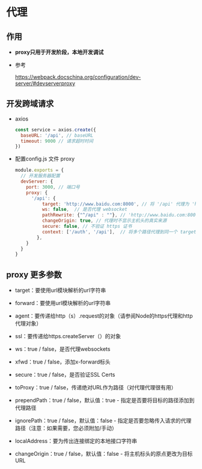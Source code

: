 # 代理

## 作用

+ **proxy只用于开发阶段，本地开发调试**

+ 参考

  <https://webpack.docschina.org/configuration/dev-server/#devserverproxy>

## 开发跨域请求

+ axios

  ```js
  const service = axios.create({
    baseURL: '/api', // baseURL
    timeout: 9000 // 请求超时时间
  })
  ```

+ 配置config.js 文件 proxy

  ```js
  module.exports = {
    // 开发服务器配置
    devServer: {
      port: 3000, // 端口号
      proxy: {
        '/api': {
            target: 'http://www.baidu.com:8000', // 将 '/api' 代理为 'http://www.baidu.com:8000/api'
            ws: false,  // 是否代理 websocket
            pathRewrite: {"^/api" : ""}, // 'http://www.baidu.com:8000/api' 重写为 'http://www.baidu.com:8000/'
            changeOrigin: true, // 代理时不显示主机头的真实来源
            secure: false, // 不验证 https 证书
            context: ['/auth', '/api'],  // 将多个路径代理到同一个 target 下
          },
      }
    }
  }
  ```

## proxy 更多参数

+ target：要使用url模块解析的url字符串

+ forward：要使用url模块解析的url字符串

+ agent：要传递给http（s）.request的对象（请参阅Node的https代理和http代理对象）

+ ssl：要传递给https.createServer（）的对象

+ ws：true / false，是否代理websockets

+ xfwd：true / false，添加x-forward标头

+ secure：true / false，是否验证SSL Certs

+ toProxy：true / false，传递绝对URL作为路径（对代理代理很有用）

+ prependPath：true / false，默认值：true - 指定是否要将目标的路径添加到代理路径

+ ignorePath：true / false，默认值：false - 指定是否要忽略传入请求的代理路径（注意：如果需要，您必须附加/手动）

+ localAddress：要为传出连接绑定的本地接口字符串

+ changeOrigin：true / false，默认值：false - 将主机标头的原点更改为目标URL
